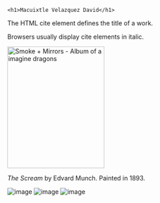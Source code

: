 <!DOCTYPE html>
<html>
<body>

    <h1>Macuixtle Velazquez David</h1>   
<p>The HTML cite element defines the title of a work.</p>
<p>Browsers usually display cite elements in italic.</p>

<img src="https://w7.pngwing.com/pngs/432/846/png-transparent-smoke-mirrors-tour-imagine-dragons-album-shots-smoke-and-mirrors-day-album-hand-computer-wallpaper.png" width="220" height="277" alt="Smoke + Mirrors - Album of a imagine dragons">
<p><cite>The Scream</cite> by Edvard Munch. Painted in 1893.</p>

</body>
</html>

![image](https://github.com/user-attachments/assets/6b1b71e5-af6a-4366-a6fd-7f2c2f6eb01f)
![image](https://github.com/user-attachments/assets/06a71495-00da-4f7d-ba28-debee2011edd)
![image](https://github.com/user-attachments/assets/b8c45035-b40c-4cac-bbd1-b338ad2c62d2)
